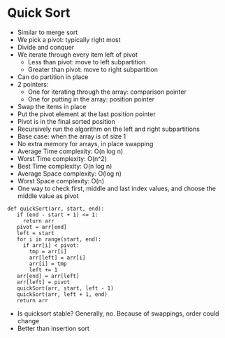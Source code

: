 # Quick Sort

- Similar to merge sort
- We pick a pivot: typically right most
- Divide and conquer
- We iterate through every item left of pivot
  - Less than pivot: move to left subpartition
  - Greater than pivot: move to right subpartition
- Can do partition in place
- 2 pointers:
  - One for iterating through the array: comparison pointer
  - One for putting in the array: position pointer
- Swap the items in place
- Put the pivot element at the last position pointer
- Pivot is in the final sorted position
- Recursively run the algorithm on the left and right subpartitions
- Base case: when the array is of size 1
- No extra memory for arrays, in place swapping
- Average Time complexity: O(n log n)
- Worst Time complexity: O(n^2)
- Best Time complexity: O(n log n)
- Average Space complexity: O(log n)
- Worst Space complexity: O(n)
- One way to check first, middle and last index values, and choose the middle value as pivot
```
def quickSort(arr, start, end):
   if (end - start + 1) <= 1:
     return arr
   pivot = arr[end]
   left = start
   for i in range(start, end):
     if arr[i] < pivot:
       tmp = arr[i]
       arr[left] = arr[i]
       arr[i] = tmp
       left += 1
   arr[end] = arr[left]
   arr[left] = pivot
   quickSort(arr, start, left - 1)
   quickSort(arr, left + 1, end)
   return arr
```
-    Is quicksort stable? Generally, no. Because of swappings, order could change
-    Better than insertion sort